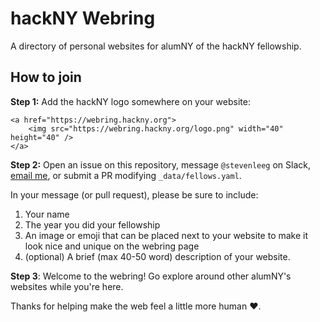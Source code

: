 # hackNY Webring
A directory of personal websites for alumNY of the hackNY fellowship.

## How to join
**Step 1:** Add the hackNY logo somewhere on your website:

```
<a href="https://webring.hackny.org">
    <img src="https://webring.hackny.org/logo.png" width="40" height="40" />
</a>
```

**Step 2:** Open an issue on this repository, message `@stevenleeg` on Slack, [email me](mailto:steve@stevegattuso.me), or submit a PR modifying `_data/fellows.yaml`.

In your message (or pull request), please be sure to include:

1. Your name
2. The year you did your fellowship
3. An image or emoji that can be placed next to your website to make it look nice and unique on the webring page
4. (optional) A brief (max 40-50 word) description of your website.

**Step 3**: Welcome to the webring! Go explore around other alumNY's websites while you're here.

Thanks for helping make the web feel a little more human ❤️.

